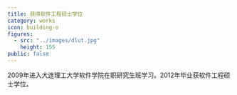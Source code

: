 ```yaml
---
title: 获得软件工程硕士学位
category: works
icon: building-o
figures:
  - src: "../images/dlut.jpg"
    height: 155
public: false
---
```


2009年进入大连理工大学软件学院在职研究生班学习。2012年毕业获软件工程硕士学位。